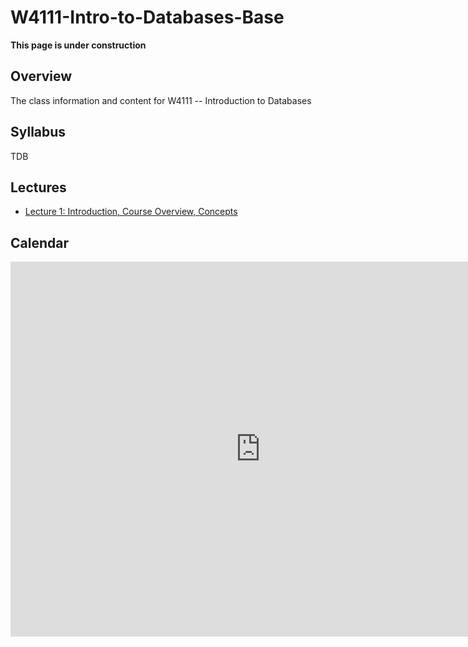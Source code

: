 # W4111-Intro-to-Databases-Base

__This page is under construction__

## Overview

The class information and content for W4111 -- Introduction to Databases

## Syllabus

TDB

## Lectures

- [Lecture 1: Introduction, Course Overview, Concepts](https://github.com/donald-f-ferguson/W4111-Intro-to-Databases-Base/blob/155667f2e11a4406f6d92f554005c0bae4c6405f/Lectures/Fall-2024/W4111-2024F-1-Introduction-Concetps/W4111-2024F-1-Introduction-Concepts-V2.pdf)


## Calendar

<iframe src="https://calendar.google.com/calendar/embed?src=c_1c81dc44043255169fe166a240bc17b2989cef9cdb12aabc247837b2a1c0e162%40group.calendar.google.com&ctz=America%2FNew_York" style="border: 0" width="800" height="600" frameborder="0" scrolling="no"></iframe>
